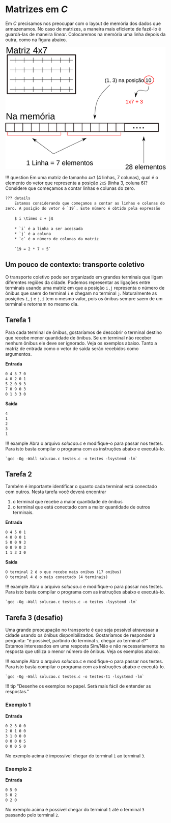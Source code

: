 # Matrizes em *C*

Em *C* precisamos nos preocupar com o layout de memória dos dados que armazenamos. No caso de matrizes, a maneira mais eficiente de fazê-lo é guardá-las de maneira *linear*. Colocaremos na memória uma linha depois da outra, como na figura abaixo.

![Matriz "deitada" linha a linha](matriz.png)

!!! question
    Em uma matriz de tamanho `4x7` (4 linhas, 7 colunas), qual é o elemento do vetor que representa a posição `2x5` (linha 3, coluna 6)? Considere que começamos a contar linhas e colunas do zero. 

    ??? details
        Estamos considerando que começamos a contar as linhas e colunas do zero. A posição do vetor é `19`. Este número é obtido pela expressão

        $ i \times c + j$

        * `i` é a linha a ser acessada
        * `j` é a coluna
        * `c` é o número de colunas da matriz

        `19 = 2 * 7 + 5`

## Um pouco de contexto: transporte coletivo

O transporte coletivo pode ser organizado em grandes terminais que ligam diferentes regiões da cidade. Podemos representar as ligações entre terminais usando uma matriz em que a posição `i,j` representa o número de ônibus que saem do terminal `i` e chegam no terminal `j`. Naturalmente as posições `i,j` e `j,i` tem o mesmo valor, pois os ônibus sempre saem de um terminal e retornam no mesmo dia.

## Tarefa 1

Para cada terminal de ônibus, gostaríamos de descobrir o terminal destino que recebe menor quantidade de ônibus. Se um terminal não receber nenhum ônibus ele deve ser ignorado. Veja os exemplos abaixo. Tanto a matriz de entrada como o vetor de saída serão recebidos como argumentos.

**Entrada**
```
0 4 5 7 0
4 0 2 0 1
5 2 0 9 3
7 0 9 0 3
0 1 3 3 0
```

**Saída**
```
4
1
2
3
1
```


!!! example
    Abra o arquivo *solucao.c* e modifique-o para passar nos testes. Para isto basta compilar o programa com as instruções abaixo e executá-lo.

    `gcc -Og -Wall solucao.c testes.c -o testes -lsystemd -lm`



## Tarefa 2

Também é importante identificar o quanto cada terminal está conectado com outros. Nesta tarefa você deverá encontrar 

1. o terminal que recebe a maior quantidade de ônibus
1. o terminal que está conectado com a maior quantidade de outros terminais. 

**Entrada**
```
0 4 5 0 1
4 0 0 0 1
5 0 0 9 3
0 0 9 0 3
1 1 3 3 0
```

**Saída**
```
O terminal 2 é o que recebe mais onibus (17 onibus)
O terminal 4 é o mais conectado (4 terminais)
```

!!! example
    Abra o arquivo *solucao.c* e modifique-o para passar nos testes. Para isto basta compilar o programa com as instruções abaixo e executá-lo.

    `gcc -Og -Wall solucao.c testes.c -o testes -lsystemd -lm`

## Tarefa 3 (desafio)

Uma grande preocupação no transporte é que seja possível atravessar a cidade usando os ônibus disponibilizados. Gostaríamos de responder à pergunta: "é possível, partindo do terminal `s`, chegar ao terminal `d`?" Estamos interessados em uma resposta Sim/Não e não necessariamente na resposta que utiliza o menor número de ônibus. Veja os exemplos abaixo.

!!! example
    Abra o arquivo *solucao.c* e modifique-o para passar nos testes. Para isto basta compilar o programa com as instruções abaixo e executá-lo.

    `gcc -Og -Wall solucao.c testes.c -o testes-t1 -lsystemd -lm`


!!! tip "Desenhe os exemplos no papel. Será mais fácil de entender as respostas."


### Exemplo 1

**Entrada**
```
0 2 3 0 0
2 0 1 0 0
3 1 0 0 0 
0 0 0 0 5
0 0 0 5 0
```

No exemplo acima é impossível chegar do terminal `1` ao terminal `3`. 

### Exemplo 2

**Entrada**
```
0 5 0
5 0 2
0 2 0
```

No exemplo acima é possível chegar do terminal `1` até o terminal `3` passando pelo terminal `2`.
